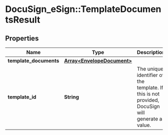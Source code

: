 # DocuSign_eSign::TemplateDocumentsResult

## Properties
Name | Type | Description | Notes
------------ | ------------- | ------------- | -------------
**template_documents** | [**Array&lt;EnvelopeDocument&gt;**](EnvelopeDocument.md) |  | [optional] 
**template_id** | **String** | The unique identifier of the template. If this is not provided, DocuSign will generate a value.  | [optional] 


